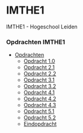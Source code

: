 # IMTHE1
IMTHE1 - Hogeschool Leiden

[TOC levels=2,3]: # "Opdrachten"

### Opdrachten IMTHE1
- [Opdrachten](https://github.com/zowie93/IMTHE1/tree/master/opdrachten)
    - [Opdracht 1.0](https://github.com/zowie93/IMTHE1/tree/master/opdrachten/opdracht_1)
    - [Opdracht 2.1](https://github.com/zowie93/IMTHE1/tree/master/opdrachten/opdracht_2_1)
    - [Opdracht 2.2](https://github.com/zowie93/IMTHE1/tree/master/opdrachten/opdracht_2_2)
    - [Opdracht  3.1](https://github.com/zowie93/IMTHE1/tree/master/opdrachten/opdracht_3_1)
    - [Opdracht 3.2](https://github.com/zowie93/IMTHE1/tree/master/opdrachten/opdracht_3_2)
    - [Opdracht 4.1](https://github.com/zowie93/IMTHE1/tree/master/opdrachten/opdracht_4_1)
    - [Opdracht 4.2](https://github.com/zowie93/IMTHE1/tree/master/opdrachten/opdracht_4_2)
    - [Opdracht 4.3](https://github.com/zowie93/IMTHE1/tree/master/opdrachten/opdracht_4_3)
    - [Opdracht 5.1](https://github.com/zowie93/IMTHE1/tree/master/opdrachten/opdracht_5_1)
    - [Opdracht 5.2](https://github.com/zowie93/IMTHE1/tree/master/opdrachten/opdracht_5_2)
    - [Eindopdracht](https://github.com/zowie93/IMTHE1/tree/master/opdrachten/eindopdracht)
